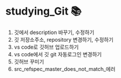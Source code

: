 # studying_Git 📚

1. 깃에서 description 바꾸기, 수정하기
2. 깃 저장소주소, repository 변경하기, 수정하기
3. vs code로 깃허브 업로드하기
4. vs code에서 깃 git 자동로그인 변경하기
5. 깃허브 꾸미기
6. src_refspec_master_does_not_match_에러 
